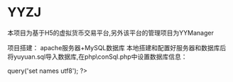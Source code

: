 # YYZJ
本项目为基于H5的虚拟货币交易平台,另外该平台的管理项目为YYManager

项目搭建：
  apache服务器+MySQL数据库
  本地搭建和配置好服务器和数据库后将yuyuan.sql导入数据库,在php\conSql.php中设置数据库信息：
  <?php
    $servername = "47.110.83.139";
    $username = "root";
    $password = "6130e41bb94a";
    $dbname = "testyuyuan";
    // 创建连接
    $conn = mysqli_connect($servername, $username, $password, $dbname);
    // 检测连接
    if (!$conn) {
        die("连接失败: " . mysqli_connect_error());
    }
    $conn->query('set names utf8');
  ?>
